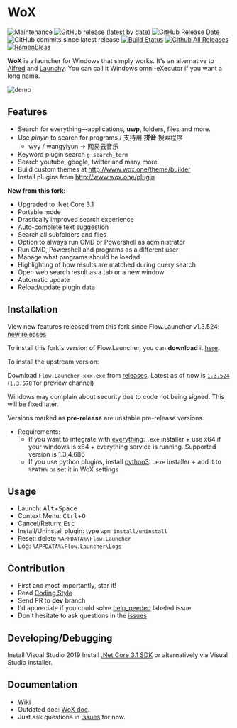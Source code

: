 WoX
===

![Maintenance](https://img.shields.io/maintenance/yes/2020)
[![GitHub release (latest by date)](https://img.shields.io/github/v/release/jjw24/wox)](https://github.com/jjw24/Flow.Launcher/releases/latest)
![GitHub Release Date](https://img.shields.io/github/release-date/jjw24/wox)
![GitHub commits since latest release](https://img.shields.io/github/commits-since/jjw24/wox/v1.3.524)
[![Build Status](https://dev.azure.com/Flow.Launcher-Launcher/Flow.Launcher/_apis/build/status/jjw24.Flow.Launcher?branchName=master)](https://dev.azure.com/Flow.Launcher-Launcher/Flow.Launcher/_build/latest?definitionId=1&branchName=master)
[![Github All Releases](https://img.shields.io/github/downloads/jjw24/Flow.Launcher/total.svg)](https://github.com/jjw24/Flow.Launcher/releases)
[![RamenBless](https://cdn.rawgit.com/LunaGao/BlessYourCodeTag/master/tags/ramen.svg)](https://github.com/LunaGao/BlessYourCodeTag)

**WoX** is a launcher for Windows that simply works. It's an alternative to [Alfred](https://www.alfredapp.com/) and [Launchy](http://www.launchy.net/). You can call it Windows omni-eXecutor if you want a long name.

![demo](http://i.imgur.com/DtxNBJi.gif)

Features
--------

- Search for everything—applications, **uwp**, folders, files and more.
- Use *pinyin* to search for programs / 支持用 **拼音** 搜索程序
  - wyy / wangyiyun → 网易云音乐
- Keyword plugin search `g search_term`
- Search youtube, google, twitter and many more
- Build custom themes at http://www.wox.one/theme/builder
- Install plugins from http://www.wox.one/plugin

**New from this fork:**
- Upgraded to .Net Core 3.1
- Portable mode
- Drastically improved search experience
- Auto-complete text suggestion
- Search all subfolders and files
- Option to always run CMD or Powershell as administrator
- Run CMD, Powershell and programs as a different user
- Manage what programs should be loaded
- Highlighting of how results are matched during query search
- Open web search result as a tab or a new window
- Automatic update
- Reload/update plugin data

Installation
------------

View new features released from this fork since Flow.Launcher v1.3.524: [new releases](https://github.com/jjw24/Flow.Launcher/releases)

To install this fork's version of Flow.Launcher, you can **download** it [here](https://github.com/jjw24/Flow.Launcher/releases/latest).

To install the upstream version:

Download `Flow.Launcher-xxx.exe` from [releases](https://github.com/Flow.Launcher-launcher/Flow.Launcher/releases). Latest as of now is [`1.3.524`](https://github.com/Flow.Launcher-launcher/Flow.Launcher/releases/download/v1.3.524/Flow.Launcher-1.3.524.exe) ([`1.3.578`](https://github.com/Flow.Launcher-launcher/Flow.Launcher/releases/download/v1.3.578/Flow.Launcher-1.3.578.exe) for preview channel)

Windows may complain about security due to code not being signed. This will be fixed later. 

Versions marked as **pre-release** are unstable pre-release versions.

- Requirements:
  - If you want to integrate with [everything](https://www.voidtools.com/): `.exe` installer + use x64 if your windows is x64 + everything service is running. Supported version is 1.3.4.686
  - If you use python plugins, install [python3](https://www.python.org/downloads/): `.exe` installer + add it to `%PATH%` or set it in WoX settings

Usage
-----

- Launch: <kbd>Alt</kbd>+<kbd>Space</kbd>
- Context Menu: <kbd>Ctrl</kbd>+<kbd>O</kbd>
- Cancel/Return: <kbd>Esc</kbd>
- Install/Uninstall plugin: type `wpm install/uninstall`
- Reset: delete `%APPDATA%\Flow.Launcher`
- Log: `%APPDATA%\Flow.Launcher\Logs`

Contribution
------------

- First and most importantly, star it!
- Read [Coding Style](https://github.com/Flow.Launcher-launcher/Flow.Launcher/wiki/Coding-Style)
- Send PR to **dev** branch
- I'd appreciate if you could solve [help_needed](https://github.com/Flow.Launcher-launcher/Flow.Launcher/issues?q=is%3Aopen+is%3Aissue+label%3Ahelp_needed) labeled issue
- Don't hesitate to ask questions in the [issues](https://github.com/Flow.Launcher-launcher/Flow.Launcher/issues)

Developing/Debugging
-----

Install Visual Studio 2019
Install [.Net Core 3.1 SDK](https://dotnet.microsoft.com/download/dotnet-core/thank-you/sdk-3.1.201-windows-x64-installer) or alternatively via Visual Studio installer.

Documentation
-------------
- [Wiki](https://github.com/jjw24/Flow.Launcher/wiki)
- Outdated doc: [WoX doc](http://doc.wox.one).
- Just ask questions in [issues](https://github.com/jjw24/Flow.Launcher/issues) for now.
